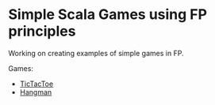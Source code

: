# Simple Scala Games using FP principles

Working on creating examples of simple games in FP.

Games:
- [TicTacToe](https://dylanamartin.com/2020/04/08/tic-tac-toe-in-functional-scala.html)
- [Hangman](https://dylanamartin.com/2020/04/21/hangman-in-functional-scala.html)
